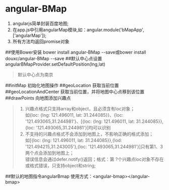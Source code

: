 # angular-BMap
1. angularjs简单封装百度地图;
2. 在app.js中引用angularMap模块,如：angular.module('bMapApp', ['angularMap']);
3. 所有方法均返回promise对象

##使用Bower安装
bower install angular-BMap --save或bower install douxc/angular-BMap --save
##默认中心点设置
angularBMapProvider.setDefaultPosition(lng,lat)
>默认中心点为南京

##initMap
初始化地图操作
##geoLocation
获取当前位置
##geoLocationAndCenter
获取当前位置，并将地图中心点移到该位置
##drawPoints
向地图添加兴趣点
>1. 兴趣点格式只支持array和object，且必须含有loc对象；<br/>
如{loc: {lng: 121.496011, lat: 31.244085}}、{loc: '121.493065,31.244981'}、[{loc: {lng: 121.496011, lat: 31.244085}},{loc: '121.493065,31.244981'}]均可以识别<br/>
>2. 不支持的兴趣点格式不会添加到地图上，不影响正确的格式添加；<br/>
如[{loc: {lng: 121.496011, lat: 31.244085}},{lod: '121.494215,31.243005'},{loc: '121.493065,31.244981'}]只有第1、3两个点会添加到地图上；<br/>
错误信息会通过defer.notify()返回；格式：第 ?个兴趣点loc对象不存在或格式错误，只支持object和string;

##默认的地图指令angularBmap
使用方式：\<angular-bmap\>\</angular-bmap\>